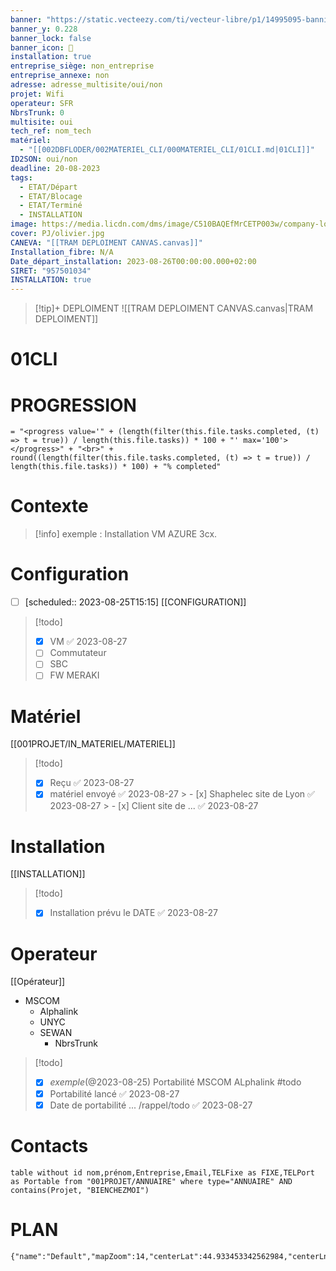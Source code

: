 ```yaml
---
banner: "https://static.vecteezy.com/ti/vecteur-libre/p1/14995095-banniere-de-gestion-de-projet-icone-web-illustrationle-pour-le-conseil-aux-entreprises-et-le-travail-d-equipe-avec-l-ensemble-d-icones-de-ressources-humaines-de-risque-de-portee-de-cout-de-communication-de-temps-d-approvisionnement-et-d-objectif-vectoriel.jpg"
banner_y: 0.228
banner_lock: false
banner_icon: 🐾
installation: true
entreprise_siège: non_entreprise
entreprise_annexe: non
adresse: adresse_multisite/oui/non
projet: Wifi
operateur: SFR
NbrsTrunk: 0
multisite: oui
tech_ref: nom_tech
matériel:
  - "[[002DBFLODER/002MATERIEL_CLI/000MATERIEL_CLI/01CLI.md|01CLI]]"
ID2SON: oui/non
deadline: 20-08-2023
tags:
  - ETAT/Départ
  - ETAT/Blocage
  - ETAT/Terminé
  - INSTALLATION
image: https://media.licdn.com/dms/image/C510BAQEfMrCETP003w/company-logo_200_200/0/1519863175658?
cover: PJ/olivier.jpg
CANEVA: "[[TRAM DEPLOIMENT CANVAS.canvas]]"
Installation_fibre: N/A
Date_départ_installation: 2023-08-26T00:00:00.000+02:00
SIRET: "957501034"
INSTALLATION: true
---
```

> [!tip]+ DEPLOIMENT
![[TRAM DEPLOIMENT CANVAS.canvas|TRAM DEPLOIMENT]]

# 01CLI



# PROGRESSION

```
= "<progress value='" + (length(filter(this.file.tasks.completed, (t) => t = true)) / length(this.file.tasks)) * 100 + "' max='100'></progress>" + "<br>" + round((length(filter(this.file.tasks.completed, (t) => t = true)) / length(this.file.tasks)) * 100) + "% completed"
```

# Contexte
> [!info]
> exemple : Installation VM AZURE 3cx.

# Configuration
- [ ]    [scheduled:: 2023-08-25T15:15]
[[CONFIGURATION]]

> [!todo]
> - [x] VM ✅ 2023-08-27
> - [ ] Commutateur
>- [ ] SBC
> - [ ] FW MERAKI

# Matériel
[[001PROJET/IN_MATERIEL/MATERIEL]]
> [!todo]
> - [x] Reçu ✅ 2023-08-27
> - [x] matériel envoyé ✅ 2023-08-27
	> 	- [x] Shaphelec site de Lyon ✅ 2023-08-27
	> 	- [x] Client site de ... ✅ 2023-08-27
# Installation
[[INSTALLATION]]
> [!todo]
> - [x] Installation prévu le DATE ✅ 2023-08-27

# Operateur
[[Opérateur]]
-  MSCOM
	- Alphalink
	- UNYC
	- SEWAN
		- NbrsTrunk
> [!todo]
> - [x] _exemple_(@2023-08-25) Portabilité MSCOM ALphalink #todo
> - [x] Portabilité lancé ✅ 2023-08-27
> - [x] Date de portabilité ... /rappel/todo ✅ 2023-08-27
# Contacts
<!-- Modification code dernière ligne "le nom de la société" -->
```dataview
table without id nom,prénom,Entreprise,Email,TELFixe as FIXE,TELPort as Portable from "001PROJET/ANNUAIRE" where type="ANNUAIRE" AND contains(Projet, "BIENCHEZMOI")
```

# PLAN

```mapview
{"name":"Default","mapZoom":14,"centerLat":44.933453342562984,"centerLng":4.894752502441406,"query":"","chosenMapSource":0}
```

